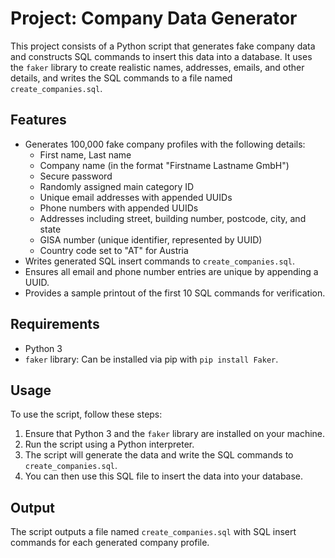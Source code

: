 # Project: Company Data Generator

This project consists of a Python script that generates fake company data and constructs SQL commands to insert this data into a database. It uses the `faker` library to create realistic names, addresses, emails, and other details, and writes the SQL commands to a file named `create_companies.sql`.

## Features

- Generates 100,000 fake company profiles with the following details:
  - First name, Last name
  - Company name (in the format "Firstname Lastname GmbH")
  - Secure password
  - Randomly assigned main category ID
  - Unique email addresses with appended UUIDs
  - Phone numbers with appended UUIDs
  - Addresses including street, building number, postcode, city, and state
  - GISA number (unique identifier, represented by UUID)
  - Country code set to "AT" for Austria
- Writes generated SQL insert commands to `create_companies.sql`.
- Ensures all email and phone number entries are unique by appending a UUID.
- Provides a sample printout of the first 10 SQL commands for verification.

## Requirements

- Python 3
- `faker` library: Can be installed via pip with `pip install Faker`.

## Usage

To use the script, follow these steps:

1. Ensure that Python 3 and the `faker` library are installed on your machine.
2. Run the script using a Python interpreter.
3. The script will generate the data and write the SQL commands to `create_companies.sql`.
4. You can then use this SQL file to insert the data into your database.

## Output

The script outputs a file named `create_companies.sql` with SQL insert commands for each generated company profile.
